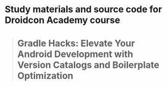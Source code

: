 # Study materials and source code for **Droidcon Academy** course 
> # Gradle Hacks: Elevate Your Android Development with Version Catalogs and Boilerplate Optimization 
